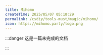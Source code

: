 ```yaml
---
title: Mihomo
createTime: 2025/05/07 05:10:29
permalink: /csdiy/tools-must/magic/mihomo/
icon: https://mihomo.party/logo.png
---
```

:::danger 这是一篇未完成的文档

:::